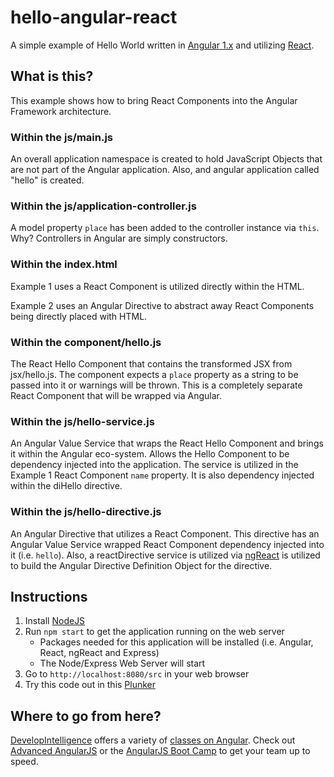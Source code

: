 # hello-angular-react
A simple example of Hello World written in [Angular 1.x](https://angularjs.org/) and utilizing [React](https://facebook.github.io/react/).

## What is this?  
This example shows how to bring React Components into the Angular Framework architecture.

### Within the js/main.js 
An overall application namespace is created to hold JavaScript Objects that are not part of the Angular application. Also, and angular application called "hello" is created.

### Within the js/application-controller.js 
A model property `place` has been added to the controller instance via `this`. Why? Controllers in Angular are simply constructors.

### Within the index.html
Example 1 uses a React Component is utilized directly within the HTML.

Example 2 uses an Angular Directive to abstract away React Components being directly placed with HTML.

### Within the component/hello.js
The React Hello Component that contains the transformed JSX from jsx/hello.js. The component expects a `place` property as a string to be passed into it or warnings will be thrown. This is a completely separate React Component that will be wrapped via Angular.

### Within the js/hello-service.js
An Angular Value Service that wraps the React Hello Component and brings it within the Angular eco-system. Allows the Hello Component to be dependency injected into the application. The service is utilized in the Example 1 React Component `name` property. It is also dependency injected within the diHello directive.
 
### Within the js/hello-directive.js
An Angular Directive that utilizes a React Component. This directive has an Angular Value Service wrapped React Component dependency injected into it (i.e. `hello`). Also, a reactDirective service is utilized via [ngReact](https://github.com/davidchang/ngReact) is utilized to build the Angular Directive Definition Object for the directive. 

## Instructions
1. Install [NodeJS](https://nodejs.org/)
2. Run `npm start` to get the application running on the web server
    * Packages needed for this application will be installed (i.e. Angular, React, ngReact and Express)
    * The Node/Express Web Server will start
3. Go to `http://localhost:8080/src` in your web browser
4. Try this code out in this [Plunker](https://github.com/DevelopIntelligenceBoulder/hello-angular-react)

## Where to go from here?
[DevelopIntelligence](http://www.developintelligence.com/) offers a variety of [classes on Angular](http://www.developintelligence.com/catalog/web-development-training/angularjs). Check out [Advanced AngularJS](http://www.developintelligence.com/catalog/web-development-training/angularjs/advanced-angularjs-development) or the [AngularJS Boot Camp](http://www.developintelligence.com/catalog/web-development-training/angularjs/angularjs-boot-camp) to get your team up to speed.
